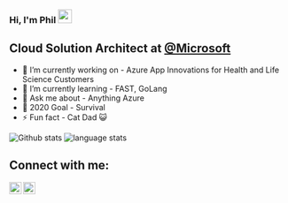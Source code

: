### Hi, I'm Phil <img src="https://media.giphy.com/media/hvRJCLFzcasrR4ia7z/giphy.gif" width="25px">

## Cloud Solution Architect at [@Microsoft](https://www.microsoft.com)
- 🔭 I’m currently working on - Azure App Innovations for Health and Life Science Customers
- 🌱 I’m currently learning - FAST, GoLang
- 💬 Ask me about - Anything Azure
- 🥅 2020 Goal - Survival
- ⚡ Fun fact - Cat Dad 😺

<!-- ❔❔❔❔ means username in below README.md -->
<!-- Also feel free to update second URL to any URL -->
![Github stats](https://raw.githubusercontent.com/pjirsa/github-stats/master/generated/overview.svg)
![language stats](https://raw.githubusercontent.com/pjirsa/github-stats/master/generated/languages.svg)


## Connect with me:
[<img align="left" alt="codeSTACKr | Twitter" width="22px" src="https://cdn.jsdelivr.net/npm/simple-icons@v3/icons/twitter.svg" />][twitter]
[<img align="left" alt="codeSTACKr | LinkedIn" width="22px" src="https://cdn.jsdelivr.net/npm/simple-icons@v3/icons/linkedin.svg" />][linkedin]
<br />

<!-- Optional if you have blogs -->
<!--## Latest blog posts: -->
<!-- BLOG-POST-LIST:START -->
<!-- BLOG-POST-LIST:END -->

<!-- This section you create this variables that are used above -->
[website]: https://www.microsoft.com
[twitter]: https://twitter.com/pjirsa
[linkedin]: https://www.linkedin.com/in/phil-jirsa/
